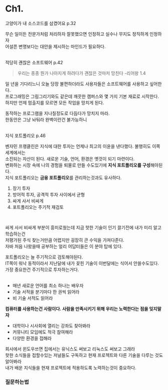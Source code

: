 
# Ch1.

고양이가 내 소스코드를 삼켰어요 p.32

무슨 일이든 전문가처럼 처리하자 잘못했으면 인정하고 실수나 무지도 정직하게 인정하자  
어설픈 변명보다는 대안을 제시하는 마인드가 필요하다.   
<br>

적당히 괜찮은 소프트웨어 p.42

> 우리는 종종 뭔가 나아지게 하려다가 괜찮은 것마저 망친다 -리어왕 1.4
> 

일 년을 기다리느니 오늘 당장 불편하더라도 사용자들은 소프트웨어를 사용하고 싶어한다.  
프로그래밍은 그림그리기와도 같은데 깨끗한 캠퍼스와 몇 가지 기본 재료로 시작한다.  
하지만 언제 멈출지를 모르면 모든 작업을 망치게 된다.  

동작하는 프로그램을 지나칠정도로 다듬다가 망치지 마라.   
한동안은 그냥 놔둬라 완벽이란건 불가능하니  
<br>

지식 포트폴리오 p.46

벤자민 프랭클린은 지식에 대한 투자는 언제나 최고의 이윤을 낸다했다. 불행히도 이쪽 세계에서는    
소진되는 자산이 된다. 새로운 기술, 언어, 환경은 옛것이 되기 마련이다.   
변화하는 시장 속에 나의 경험을 퇴물로 만들 수도있기에 **지식 포트폴리오를 구성**해야된다.  
지식 포트폴리오는 **금융 포트폴리오**를 관리하는것과도 유사하다.  

1. 장기 투자
2. 방어적 투자, 공격적 투자 사이에서 균형
3. 싸게 사서 비싸게 
4. 포트폴리오는 주기적 재검토
<br>

싸게 사서 비싸게 부분이 흥미로웠는데 지금 핫한 기술이 인기 끌기전에 내가 미리 알고 학습하는건    
저평가된 주식 찾는거만큼 어렵지만 굉장히 큰 수익을 가져다준다.   
자바 처음 나왔을때 공부하는 얼리 어답터들은 이 분야 탑에 있다.  

포트폴리오는 늘 주기적으로 검토해야된다.   
IT쪽이 워낙 동적이라서 지난달에 내가 꽂힌 기술이 이번달에는 식어서 안쓸수도있다.   
가장 중요한건 주기적으로 투자하는거다.   
<br>

- 매년 새로운 언어를 최소 하나는 배우자
- 기술 서적을 분기마다 한 권씩 읽어라
- 비 기술 서적도 읽어라

**컴퓨터를 사용하는건 사람이다. 사람을 만족시키기 위해 우리는 노력한다는 점을 잊지말자**

- 대학이나 시사회에 열리는 강좌도 찾아봐라
- 커뮤니티 모임에도 적극 참여해라
- 다양한 환경을 접해라

회사에서 윈도우쓰면 집에서는 유닉스도 써보고 리눅스도 써보고 그래라  
핫한 소식들을 접할수있는 저널들도 구독하고 현재 프로젝트와 다른 기술을 다루는 것도 알아봐라  
내가 배운 지식들을 현재 프로젝트에 적용하도록 노력하는것이 중요하다.   

### 질문하는법
